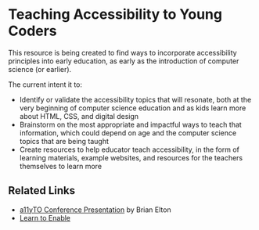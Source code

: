 # Teaching Accessibility to Young Coders

This resource is being created to find ways to incorporate accessibility principles into early education, as early as the introduction of computer science (or earlier).

The current intent it to:
* Identify or validate the accessibility topics that will resonate, both at the very beginning of computer science education and as kids learn more about HTML, CSS, and digital design
* Brainstorm on the most appropriate and impactful ways to teach that information, which could depend on age and the computer science topics that are being taught
* Create resources to help educator teach accessibility, in the form of learning materials, example websites, and resources for the teachers themselves to learn more

## Related Links

* [a11yTO Conference Presentation](a11yTO_Conference_Presentation.md) by Brian Elton
* [Learn to Enable](https://www.learntoenable.co.uk/)